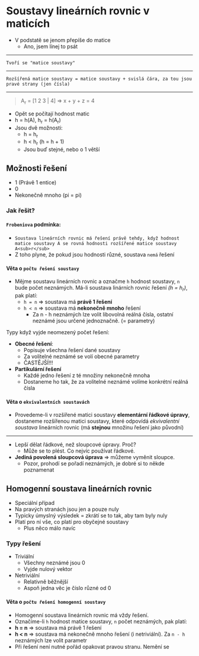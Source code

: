 # Soustavy lineárních rovnic v maticích
- V podstatě se jenom přepíše do matice
  - Ano, jsem línej to psát
---
    Tvoří se "matice soustavy"
---
    Rozšířená matice soustavy = matice soustavy + svislá čára, za tou jsou pravé strany (jen čísla)
---
> A<sub>r</sub> = [1 2 3 | 4] => x + y + z = 4

- Opět se počítají hodnost matic
- h = h(A), h<sub>r</sub> = h(A<sub>r</sub>)
- Jsou dvě možnosti:
  - h = h<sub>r</sub>
  - h < h<sub>r</sub> (h = h + 1)
  - Jsou buď stejné, nebo o 1 větší

## Možnosti řešení
- 1 (Právě 1 entice)
- 0
- Nekonečně mnoho (pi = pi)

### Jak řešit?
#### `Frobeniova` podmínka:
- `Soustava lineárních rovnic má řešení právě tehdy, když hodnost matice soustavy A se rovná hodnosti rozšířené matice soustavy A<sub>r</sub>`
- Z toho plyne, že pokud jsou hodnosti různé, soustava `nemá` řešení

#### Věta o `počtu řešení soustavy`
- Mějme soustavu lineárních rovnic a označme `h` hodnost soustavy, `n` bude počet neznámých. Má-li soustava linárních rovnic řešení *(h = h<sub>r</sub>)*, pak platí:
  - `h = n` => soustava má **právě 1 řešení**
  - `h < n` => soustava má **nekonečně mnoho** řešení
    - Za n - h neznámých lze volit libovolná reálná čísla, ostatní neznámé jsou určené jednoznačně. (= parametry)

Typy když vyjde neomezený počet řešení:
- **Obecné řešení**:
  - Popisuje všechna řešení dané soustavy
  - Za volitelné neznámé se volí obecné parametry
  - ČASTĚJŠÍ!!!
- **Partikulární řešení**
  - Každé jedno řešení z té množiny nekonečně mnoha
  - Dostaneme ho tak, že za volitelné neznámé volíme konkrétní reálná čísla

#### Věta o `ekvivalentních soustavách`
- Provedeme-li v rozšířené matici soustavy **elementární řádkové úpravy**, dostaneme rozšířenou matici soustavy, které odpovídá *ekvivalentní soustava* lineárních rovnic (má **stejnou** množinu řešení jako původní)

---
- Lepší dělat řádkové, než sloupcové úpravy. Proč?
  - Může se to plést. Co nejvíc používat řádkové.
- **Jediná povolená sloupcová úprava** => můžeme vyměnit sloupce.
  - Pozor, prohodí se pořadí neznámých, je dobré si to někde poznamenat

## Homogenní soustava lineárních rovnic
- Speciální případ
- Na pravých stranách jsou jen a pouze nuly
- Typicky úmyslný výsledek = zkrátí se to tak, aby tam byly nuly
- Platí pro ní vše, co platí pro obyčejné soustavy
    - Plus něco málo navíc

### Typy řešení
- Triviální
  - Všechny neznámé jsou 0
  - Vyjde nulový vektor
- Netriviální
  - Relativně běžnější
  - Aspoň jedna věc je číslo různé od 0

#### Věta o `počtu řešení homogenní soustavy`
- Homogenní soustava lineárních rovnic má vždy řešení.
- Označíme-li `h` hodnost matice soustavy, `n` počet neznámých, pak platí:
- **h = n** => soustava má právě 1 řešení
- **h < n** => soustava má nekonečně mnoho řešení (i netriviální). Za `n - h` neznámých lze volit parametr
- Při řešení není nutné pořád opakovat pravou stranu. Nemění se
